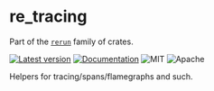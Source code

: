 # re_tracing

Part of the [`rerun`](https://github.com/rerun-io/rerun) family of crates.

[![Latest version](https://img.shields.io/crates/v/re_tracing.svg)](https://crates.io/crates/re_tracing)
[![Documentation](https://docs.rs/re_tracing/badge.svg)](https://docs.rs/re_tracing)
![MIT](https://img.shields.io/badge/license-MIT-blue.svg)
![Apache](https://img.shields.io/badge/license-Apache-blue.svg)

Helpers for tracing/spans/flamegraphs and such.
